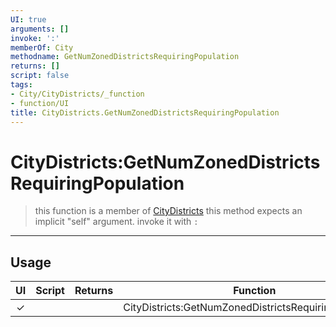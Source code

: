 ```yaml
---
UI: true
arguments: []
invoke: ':'
memberOf: City
methodname: GetNumZonedDistrictsRequiringPopulation
returns: []
script: false
tags:
- City/CityDistricts/_function
- function/UI
title: CityDistricts.GetNumZonedDistrictsRequiringPopulation
---
```

# CityDistricts:GetNumZonedDistrictsRequiringPopulation
> this function is a member of [CityDistricts](civ-6/lua/CityDistricts.md)
> this method expects an implicit "self" argument. invoke it with `:`
-----
## Usage
|  UI | Script | Returns | Function | Arguments |
|:---:|:------:|-------:|:--------:|:---------|
|✓| ||CityDistricts:GetNumZonedDistrictsRequiringPopulation||
